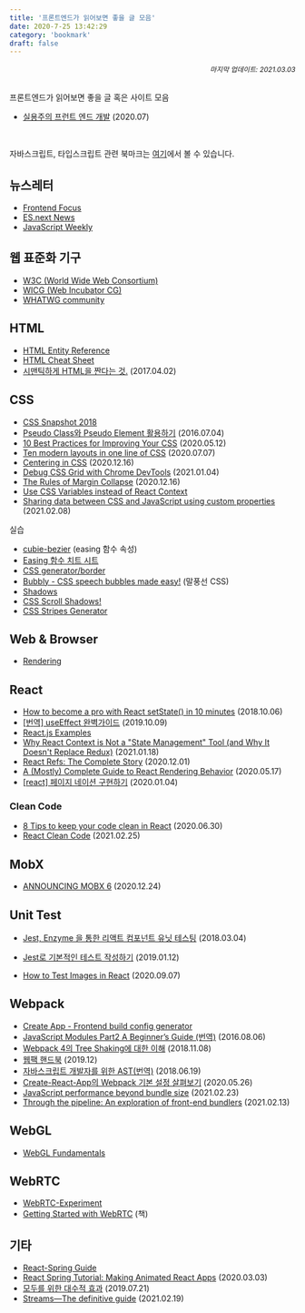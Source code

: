 ```yaml
---
title: '프론트엔드가 읽어보면 좋을 글 모음'
date: 2020-7-25 13:42:29
category: 'bookmark'
draft: false
---
```


<div style="font-size: 12px; font-style: italic; text-align: right;">
마지막 업데이트: 2021.03.03
</div>

<!-- - <a href="" target="_blank"></a> -->

<br />

프론트엔드가 읽어보면 좋을 글 혹은 사이트 모음

- <a href="https://peter-cho.gitbook.io/book/" target="_blank">실용주의 프런트 엔드 개발</a> (2020.07)

<br />

자바스크립트, 타입스크립트 관련 북마크는 <a href="https://howdy-mj.me/bookmark/javascript-and-typescript/" target="_blank">여기</a>에서 볼 수 있습니다.

## 뉴스레터

- <a href="https://frontendfoc.us/" target="_blank">Frontend Focus</a>
- <a href="http://esnextnews.com/" target="_blank">ES.next News</a>
- <a href="https://javascriptweekly.com/" target="_blank">JavaScript Weekly</a>

## 웹 표준화 기구

- <a href="https://www.w3.org/" target="_blank">W3C (World Wide Web Consortium)</a>
- <a href="https://wicg.io/" target="_blank">WICG (Web Incubator CG)</a>
- <a href="https://whatwg.org/" target="_blank">WHATWG community</a>

## HTML

- <a href="https://css-tricks.com/snippets/html/glyphs/" target="_blank">HTML Entity Reference</a>
- <a href="https://websitesetup.org/html5-cheat-sheet/" target="_blank">HTML Cheat Sheet</a>
- <a href="https://medium.com/@soeunlee/%EC%8B%9C%EB%A7%A8%ED%8B%B1%ED%95%98%EA%B2%8C-html%EC%9D%84-%EC%A7%A0%EB%8B%A4%EB%8A%94-%EA%B2%83-90612ffc988e" target="_blank">시맨틱하게 HTML을 짠다는 것.</a> (2017.04.02)

## CSS

- <a href="https://www.w3.org/TR/css-2018/" target="_blank">CSS Snapshot 2018</a>
- <a href="https://asfirstalways.tistory.com/184" target="_blank">Pseudo Class와 Pseudo Element 활용하기</a> (2016.07.04)
- <a href="https://medium.com/better-programming/10-best-practices-for-improving-your-css-84c69aac66e" target="_blank">10 Best Practices for Improving Your CSS</a> (2020.05.12)
- <a href="https://web.dev/one-line-layouts/" target="_blank">Ten modern layouts in one line of CSS</a> (2020.07.07)
- <a href="https://web.dev/centering-in-css/" target="_blank">Centering in CSS</a> (2020.12.16)
- <a href="https://blog.logrocket.com/using-chrome-devtools-to-debug-css-grid/" target="_blank">Debug CSS Grid with Chrome DevTools</a> (2021.01.04)
- <a href="https://www.joshwcomeau.com/css/rules-of-margin-collapse/" target="_blank">The Rules of Margin Collapse</a> (2020.12.16)
- <a href="https://epicreact.dev/css-variables/" target="_blank">Use CSS Variables instead of React Context</a>
- <a href="https://christianheilmann.com/2021/02/08/sharing-data-between-css-and-javascript-using-custom-properties/" target="_blank">Sharing data between CSS and JavaScript using custom properties</a> (2021.02.08)

<p>실습</p>

- <a href="https://cubic-bezier.com/#.17,.67,.83,.67" target="_blank">cubie-bezier</a> (easing 함수 속성)
- <a href="https://easings.net/ko" target="_blank">Easing 함수 치트 시트</a>
- <a href="https://html-css-js.com/css/generator/border-outline/" target="_blank">CSS generator/border</a>
- <a href="http://projects.verou.me/bubbly/" target="_blank">Bubbly - CSS speech bubbles made easy!</a> (말풍선 CSS)
- <a href="https://brumm.af/shadows" target="_blank">Shadows</a>
- <a href="https://css-scroll-shadows.now.sh/?bgColor=e83ce2&shadowColor=222222&pxSize=15" target="_blank">CSS Scroll Shadows!</a>
- <a href="https://stripesgenerator.com/" target="_blank">CSS Stripes Generator</a>

## Web & Browser

- <a href="https://www.notion.so/Rendering-994f91c0b5cc493481876d04be028b76#c9ec14ab7cd648ff80dbdaaab88bc609" target="_blank">Rendering</a>

## React

- <a href="https://www.freecodecamp.org/news/get-pro-with-react-setstate-in-10-minutes-d38251d1c781/" target="_blank">How to become a pro with React setState() in 10 minutes</a> (2018.10.06)
- <a href="https://rinae.dev/posts/a-complete-guide-to-useeffect-ko" target="_blank">[번역] useEffect 완벽가이드</a> (2019.10.09)
- <a href="https://reactjsexample.com/" target="_blank">React.js Examples</a>
- <a href="https://blog.isquaredsoftware.com/2021/01/blogged-answers-why-react-context-is-not-a-state-management-tool-and-why-it-doesnt-replace-redux/?fbclid=IwAR1OzMSnZOLRw0uKtXVFSRLEdumJlJ1nIfPQtT7WYiMz4pz4kpOlQYmqbvA" target="_blank">Why React Context is Not a "State Management" Tool (and Why It Doesn't Replace Redux)</a> (2021.01.18)
- <a href="https://unicorn-utterances.com/posts/react-refs-complete-story/" target="_blank">React Refs: The Complete Story</a> (2020.12.01)
- <a href="https://blog.isquaredsoftware.com/2020/05/blogged-answers-a-mostly-complete-guide-to-react-rendering-behavior/" target="_blank">A (Mostly) Complete Guide to React Rendering Behavior</a> (2020.05.17)
- <a href="https://loshy244110.medium.com/react-%ED%8E%98%EC%9D%B4%EC%A7%80-%EB%84%A4%EC%9D%B4%EC%85%98-%EA%B5%AC%ED%98%84%ED%95%98%EA%B8%B0-9c645c5046cd" target="_blank">[react] 페이지 네이션 구현하기</a> (2020.01.04)

### Clean Code

- <a href="https://medium.com/groww-engineering/8-tips-to-keep-your-code-clean-in-react-7706f631baf9" target="_blank">8 Tips to keep your code clean in React</a> (2020.06.30)
- <a href="https://betterprogramming.pub/8-ways-to-write-clean-react-code-610c502ccf39" target="_blank">React Clean Code</a> (2021.02.25)

<!-- <br />

<p>Next.js</p> -->

<!-- ## Redux -->

## MobX

- <a href="https://michel.codes/blogs/mobx6" target="_blank">ANNOUNCING MOBX 6</a> (2020.12.24)

## Unit Test

- <a href="https://velopert.com/3587" target="_blank">Jest, Enzyme 을 통한 리액트 컴포넌트 유닛 테스팅</a> (2018.03.04)
- <a href="https://www.daleseo.com/jest-basic/" target="_blank">Jest로 기본적인 테스트 작성하기</a> (2019.01.12)

- <a href="https://medium.com/@drake_beth/how-to-test-images-in-react-a70053b1634a" target="_blank">How to Test Images in React</a> (2020.09.07)

## Webpack

- <a href="https://createapp.dev/" target="_blank">Create App - Frontend build config generator</a>
- <a href="https://hojong.me/javascript-modules-part-2" target="_blank">JavaScript Modules Part2 A Beginner’s Guide (번역)</a> (2016.08.06)
- <a href="https://huns.me/development/2265" target="_blank">Webpack 4의 Tree Shaking에 대한 이해</a> (2018.11.08)
- <a href="https://joshua1988.github.io/webpack-guide/" target="_blank">웹팩 핸드북</a> (2019.12)
- <a href="https://gyujincho.github.io/2018-06-19/AST-for-JS-devlopers" target="_blank">자바스크립트 개발자를 위한 AST(번역)</a> (2018.06.19)
- <a href="https://maxkim-j.github.io/posts/cra-webpack-config" target="_blank">Create-React-App의 Webpack 기본 설정 살펴보기</a> (2020.05.26)
- <a href="https://nolanlawson.com/2021/02/23/javascript-performance-beyond-bundle-size/" target="_blank">JavaScript performance beyond bundle size</a> (2021.02.23)
- <a href="https://dev.to/walpolea/through-the-pipeline-an-exploration-of-front-end-bundlers-ea1?utm_source=ESnextNews.com&utm_medium=Weekly+Newsletter&utm_campaign=2021-03-09" target="_blank">Through the pipeline: An exploration of front-end bundlers</a> (2021.02.13)

## WebGL

- <a href="https://webglfundamentals.org/" target="_blank">WebGL Fundamentals</a>

## WebRTC

- <a href="https://github.com/muaz-khan/WebRTC-Experiment" target="_blank">WebRTC-Experiment</a>
- <a href="https://www.packtpub.com/product/getting-started-with-webrtc/9781782166306" target="_blank">Getting Started with WebRTC</a> (책)

## 기타

- <a href="https://bradwoods.io/guides/react-spring" target="_blank">React-Spring Guide</a>
- <a href="https://shakuro.com/blog/react-spring-tutorial-making-animated-react-apps" target="_blank">React Spring Tutorial: Making Animated React Apps</a> (2020.03.03)
- <a href="https://overreacted.io/ko/algebraic-effects-for-the-rest-of-us/" target="_blank">모두를 위한 대수적 효과</a> (2019.07.21)
- <a href="https://web.dev/streams/" target="_blank">Streams—The definitive guide</a> (2021.02.19)

<!-- - <a href="" target="_blank"></a> -->
